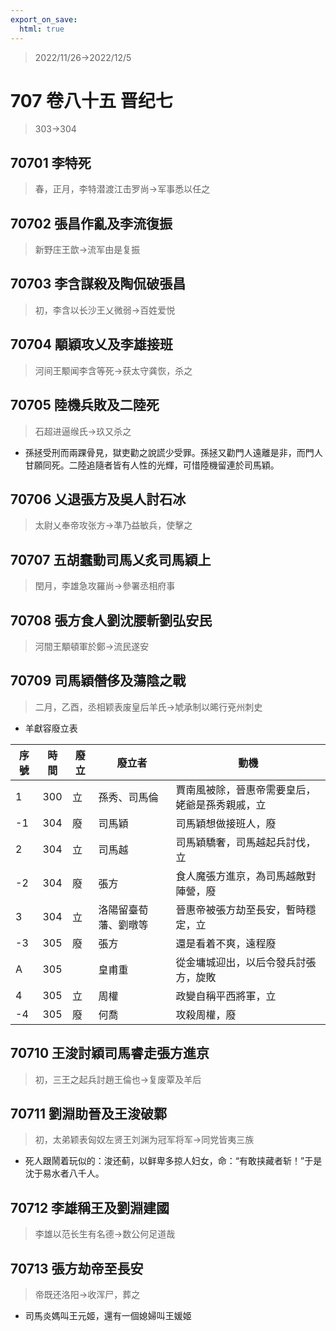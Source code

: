 ```yaml
---
export_on_save:
  html: true
---
```


> 2022/11/26->2022/12/5

# 707 卷八十五 晋纪七

> 303->304

## 70701 李特死
> 春，正月，李特潜渡江击罗尚->军事悉以任之

## 70702 張昌作亂及李流復振
> 新野庄王歆->流军由是复振

## 70703 李含謀殺及陶侃破張昌
> 初，李含以长沙王乂微弱->百姓爱悦

## 70704 顒穎攻乂及李雄接班
> 河间王颙闻李含等死->获太守龚恢，杀之

## 70705 陸機兵敗及二陸死
> 石超进逼缑氏->玖又杀之
- 孫拯受刑而兩踝骨見，獄吏勸之說謊少受罪。孫拯又勸門人遠離是非，而門人甘願同死。二陸追隨者皆有人性的光輝，可惜陸機留連於司馬穎。

## 70706 乂退張方及吳人討石冰
> 太尉乂奉帝攻张方->凖乃益敏兵，使擊之

## 70707 五胡蠢動司馬乂炙司馬穎上
> 閏月，李雄急攻羅尚->參署丞相府事

## 70708 張方食人劉沈腰斬劉弘安民
> 河間王顒頓軍於鄭->流民遂安

## 70709 司馬穎僭侈及蕩陰之戰
> 二月，乙酉，丞相颖表废皇后羊氏->虓承制以晞行兗州刺史
- 羊獻容廢立表

序號|時間|廢立|廢立者|動機
--|--|--|--|--
1|300|立|孫秀、司馬倫|賈南風被除，晉惠帝需要皇后，姥爺是孫秀親戚，立
-1|304|廢|司馬穎|司馬穎想做接班人，廢
2|304|立|司馬越|司馬穎驕奢，司馬越起兵討伐，立
-2|304|廢|張方|食人魔張方進京，為司馬越敵對陣營，廢
3|304|立|洛陽留臺荀藩、劉暾等|晉惠帝被張方劫至長安，暫時穩定，立
-3|305|廢|張方|還是看着不爽，遠程廢
A|305||皇甫重|從金墉城迎出，以后令發兵討張方，旋敗
4|305|立|周權|政變自稱平西將軍，立
-4|305|廢|何喬|攻殺周權，廢

## 70710 王浚討穎司馬睿走張方進京
> 初，三王之起兵討趙王倫也->复废覃及羊后

## 70711 劉淵助晉及王浚破鄴
> 初，太弟颖表匈奴左贤王刘渊为冠军将军->同党皆夷三族
- 死人跟鬧着玩似的：浚还蓟，以鲜卑多掠人妇女，命：“有敢挟藏者斩！”于是沈于易水者八千人。

## 70712 李雄稱王及劉淵建國
> 李雄以范长生有名德->数公何足道哉

## 70713 張方劫帝至長安
> 帝既还洛阳->收浑尸，葬之
- 司馬炎媽叫王元姬，還有一個媳婦叫王媛姬